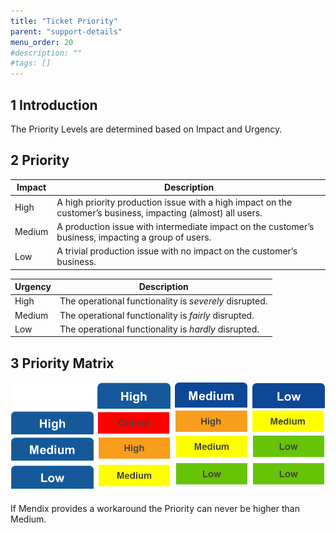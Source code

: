 ```yaml
---
title: "Ticket Priority"
parent: "support-details"
menu_order: 20
#description: ""
#tags: []
---
```


## 1 Introduction
The Priority Levels are determined based on Impact and Urgency.

## 2 Priority

| Impact  | Description |
| ------- | ------- |
| High    | A high priority production issue with a high impact on the customer’s business, impacting (almost) all users. |
| Medium  | A production issue with intermediate impact on the customer’s business, impacting a group of users. |
| Low     | A trivial production issue with no impact on the customer’s business. |

| Urgency | Description |
| ------- | ------- |
| High    | The operational functionality is *severely* disrupted. |
| Medium  | The operational functionality is *fairly* disrupted. |
| Low     | The operational functionality is *hardly* disrupted. |


## 3 Priority Matrix
![](attachments/how-to-submit-a-ticket---quick-reference-for-endusers/204371729-pic5.png)

If Mendix provides a workaround the Priority can never be higher than Medium.
